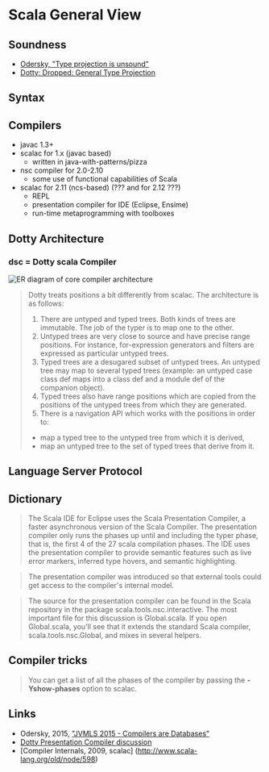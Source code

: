 # Scala General View

## Soundness
- [Odersky, "Type projection is unsound"](https://github.com/lampepfl/dotty/issues/1050)
- [Dotty: Dropped: General Type Projection](http://dotty.epfl.ch/docs/reference/dropped/type-projection.html)

## Syntax

## Compilers
- javac 1.3+
- scalac for 1.x (javac based)
  - written in java-with-patterns/pizza
- nsc compiler for 2.0-2.10
  - some use of functional capabilities of Scala
- scalac for 2.11 (ncs-based) (??? and for 2.12 ???)
  - REPL
  - presentation compiler for IDE (Eclipse, Ensime)
  - run-time metaprogramming with toolboxes

## Dotty Architecture

### dsc = Dotty scala Compiler

![ER diagram of core compiler architecture](https://image.slidesharecdn.com/jvm-languages-summit-160104082516/95/compilers-are-databases-45-638.jpg)

> Dotty treats positions a bit differently from scalac. The architecture is as follows:
> 1. There are untyped and typed trees. Both kinds of trees are immutable. The job of the typer is to map one to the other.
> 2. Untyped trees are very close to source and have precise range positions. For instance, for-expression generators and filters are expressed as particular untyped trees.
> 3. Typed trees are a desugared subset of untyped trees. An untyped tree may map to several typed trees (example: an untyped case class def maps into a class def and a module def of the companion object).
> 4. Typed trees also have range positions which are copied from the positions of the untyped trees from which they are generated.
> 5. There is a navigation API which works with the positions in order to:
>   - map a typed tree to the untyped tree from which it is derived,
>   - map an untyped tree to the set of typed trees that derive from it.

## Language Server Protocol

## Dictionary
> The Scala IDE for Eclipse uses the Scala Presentation Compiler, a faster asynchronous version of the Scala Compiler. The presentation 
> compiler only runs the phases up until and including the typer phase, that is, the first 4 of the 27 scala compilation phases. The IDE 
> uses the presentation compiler to provide semantic features such as live error markers, inferred type hovers, and semantic highlighting. 

> The presentation compiler was introduced so that external tools could get access to the compiler's internal model.

> The source for the presentation compiler can be found in the Scala repository in the package scala.tools.nsc.interactive. The most 
> important file for this discussion is Global.scala. If you open Global.scala, you'll see that it extends the standard Scala compiler, 
> scala.tools.nsc.Global, and mixes in several helpers.

## Compiler tricks
> You can get a list of all the phases of the compiler by passing the **-Yshow-phases** option to scalac.

## Links
- Odersky, 2015, ["JVMLS 2015 - Compilers are Databases"](https://www.youtube.com/watch?v=WxyyJyB_Ssc)
- [Dotty Presentation Compiler discussion](https://github.com/lampepfl/dotty/issues/1523)
- [Compiler Internals, 2009, scalac] (http://www.scala-lang.org/old/node/598)
